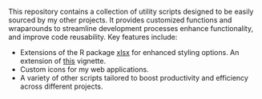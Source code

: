 This repository contains a collection of utility scripts designed to be easily sourced by my other projects. It provides customized functions and wraparounds to streamline development processes enhance functionality, and improve code reusability. Key features include:
- Extensions of the R package [xlsx](https://github.com/cran/xlsx/tree/master) for enhanced styling options. An extension of [this](https://github.com/cran/xlsx/tree/master) vignette. 
- Custom icons for my web applications.
- A variety of other scripts tailored to boost productivity and efficiency across different projects.
